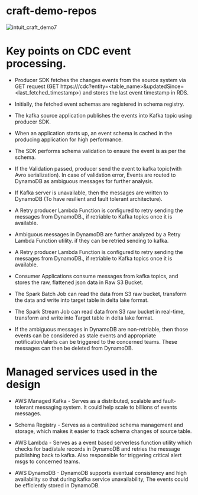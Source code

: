 # craft-demo-repos



![intuit_craft_demo7](https://github.com/user-attachments/assets/949ef7e3-c9b3-424c-a238-f61e6a0e7fa5)

# Key points on CDC event processing.

* Producer SDK fetches the changes events from the source system via GET request (GET https://<domain>/cdc?entity=<table_name>&updatedSince=<last_fetched_timestamp>) and stores the last event timestamp in RDS.
  
* Initially, the fetched event schemas are registered in schema registry.
  
* The kafka source application publishes the events into Kafka topic using producer SDK.
  
* When an application starts up, an event schema is cached in the producing application for high performance.
  
* The SDK performs schema validation to ensure the event is as per the schema.
  
* If the Validation passed, producer send the event to kafka topic(with Avro serialization). In case of validation error, Events are routed to DynamoDB as ambiguous messages for further analysis.
  
* If Kafka server is unavailable, then the messages are written to DynamoDB (To have resilient and fault tolerant architecture). 

* A Retry producer Lambda Function is configured to retry sending the messages from DynamoDB., if retriable to Kafka topics once it is available.
  
* Ambiguous messages in DynamoDB are further analyzed by a Retry Lambda Function utility. if they can be retried sending to kafka.
  
* A Retry producer Lambda Function is configured to retry sending the messages from DynamoDB., if retriable to Kafka topics once it is available.
  
* Consumer Applications consume messages from kafka topics, and stores the raw, flattened json data in Raw S3 Bucket.
  
* The Spark Batch Job can read the data from S3 raw bucket, transform the data and write into target table in delta lake format.
  
* The Spark Stream Job can read data from S3 raw bucket in real-time, transform and write into Target table in delta lake format.
  
* If the ambiguous messages  in DynamoDB are non-retriable, then those events can be considered as stale events and appropriate notification/alerts can be triggered to the concerned teams. These messages can then be deleted from DynamoDB.


# Managed services used in the design

* AWS Managed Kafka - Serves as a distributed, scalable and fault-tolerant messaging system. It could help scale to billions of events messages.

* Schema Registry - Serves as a centralized schema management and storage, which makes it easier to track schema changes of source table.

* AWS Lambda - Serves as a event based serverless function utility which checks for bad/stale records in DynamoDB and retries the message publishing back to kafka. Also responsible for triggering critical alert msgs to concerned teams.

* AWS DynamoDB - DynamoDB supports eventual consistency and high availability so that during kafka service unavailability, The events could be efficiently stored in DynamoDB. 
